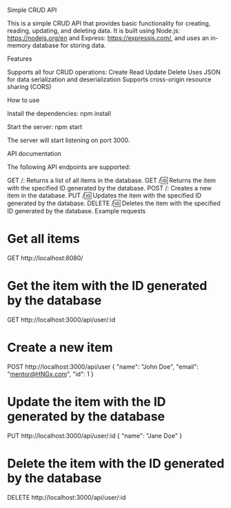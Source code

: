 Simple CRUD API

This is a simple CRUD API that provides basic functionality for creating, reading, updating, and deleting data. It is built using Node.js: https://nodejs.org/en and Express: https://expressjs.com/, and uses an in-memory database for storing data.

Features

Supports all four CRUD operations:
Create
Read
Update
Delete
Uses JSON for data serialization and deserialization
Supports cross-origin resource sharing (CORS)


How to use

Install the dependencies:
npm install


Start the server:
npm start


The server will start listening on port 3000.

API documentation

The following API endpoints are supported:

GET /: Returns a list of all items in the database.
GET /:id: Returns the item with the specified ID generated by the database.
POST /: Creates a new item in the database.
PUT /:id: Updates the item with the specified ID generated by the database.
DELETE /:id: Deletes the item with the specified ID generated by the database.
Example requests

# Get all items
GET http://localhost:8080/

# Get the item with the ID generated by the database
GET http://localhost:3000/api/user/:id

# Create a new item
POST http://localhost:3000/api/user
{
  "name": "John Doe",
  "email": "mentor@HNGx.com",
  "id": 1
}

# Update the item with the ID generated by the database
PUT http://localhost:3000/api/user/:id
{
  "name": "Jane Doe"
}

# Delete the item with the ID generated by the database
DELETE http://localhost:3000/api/user/:id